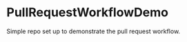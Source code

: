 PullRequestWorkflowDemo
=======================

Simple repo set up to demonstrate the pull request workflow.
